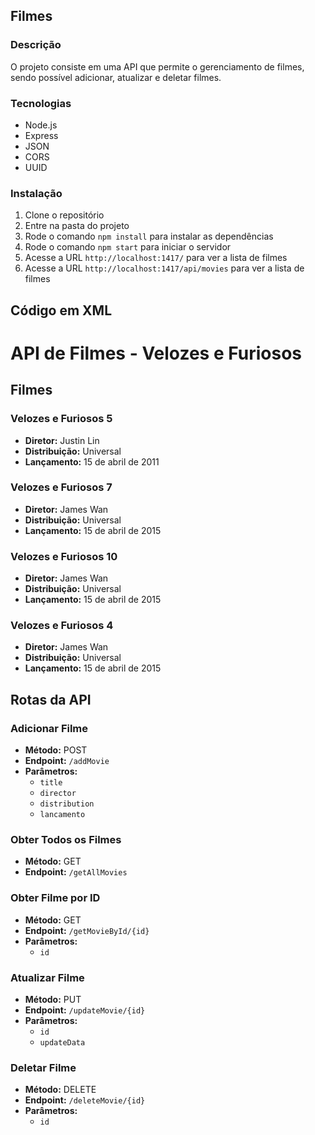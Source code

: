 ## Filmes

### Descrição

O projeto consiste em uma API que permite o gerenciamento de filmes, sendo possível adicionar, atualizar e deletar filmes.

### Tecnologias

- Node.js
- Express
- JSON
- CORS
- UUID

### Instalação

1. Clone o repositório
2. Entre na pasta do projeto
3. Rode o comando `npm install` para instalar as dependências
4. Rode o comando `npm start` para iniciar o servidor
5. Acesse a URL `http://localhost:1417/` para ver a lista de filmes
6. Acesse a URL `http://localhost:1417/api/movies` para ver a lista de filmes

## Código em XML

  # API de Filmes - Velozes e Furiosos

## Filmes

### Velozes e Furiosos 5
- **Diretor:** Justin Lin
- **Distribuição:** Universal
- **Lançamento:** 15 de abril de 2011

### Velozes e Furiosos 7
- **Diretor:** James Wan
- **Distribuição:** Universal
- **Lançamento:** 15 de abril de 2015

### Velozes e Furiosos 10
- **Diretor:** James Wan
- **Distribuição:** Universal
- **Lançamento:** 15 de abril de 2015

### Velozes e Furiosos 4
- **Diretor:** James Wan
- **Distribuição:** Universal
- **Lançamento:** 15 de abril de 2015

## Rotas da API

### Adicionar Filme
- **Método:** POST
- **Endpoint:** `/addMovie`
- **Parâmetros:**
  - `title`
  - `director`
  - `distribution`
  - `lancamento`

### Obter Todos os Filmes
- **Método:** GET
- **Endpoint:** `/getAllMovies`

### Obter Filme por ID
- **Método:** GET
- **Endpoint:** `/getMovieById/{id}`
- **Parâmetros:**
  - `id`

### Atualizar Filme
- **Método:** PUT
- **Endpoint:** `/updateMovie/{id}`
- **Parâmetros:**
  - `id`
  - `updateData`

### Deletar Filme
- **Método:** DELETE
- **Endpoint:** `/deleteMovie/{id}`
- **Parâmetros:**
  - `id`
